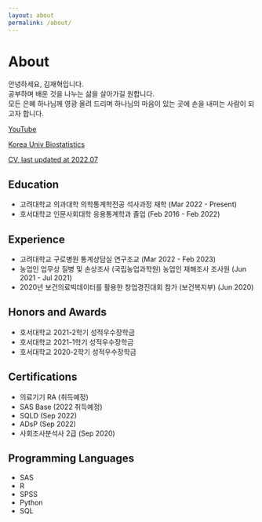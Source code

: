 ```yaml
---
layout: about
permalink: /about/
---
```


# About

안녕하세요, 김재혁입니다.<br>
공부하며 배운 것을 나누는 삶을 살아가길 원합니다.<br>
모든 은혜 하나님께 영광 올려 드리며 하나님의 마음이 있는 곳에 손을 내미는 사람이 되고자 합니다.

[YouTube](https://youtube.com/channel/UCZDwj2k8FJU11FwbxM1JJkw/)

[Korea Univ Biostatistics](https://kubiostat.korea.ac.kr/) 

[CV, last updated at 2022.07](/assets/cv/CV.pdf)


## Education
- 고려대학교 의과대학 의학통계학전공 석사과정 재학 (Mar 2022 - Present)
- 호서대학교 인문사회대학 응용통계학과 졸업 (Feb 2016 - Feb 2022)


## Experience
- 고려대학교 구로병원 통계상담실 연구조교 (Mar 2022 - Feb 2023)
- 농업인 업무상 질병 및 손상조사 (국립농업과학원) 농업인 재해조사 조사원 (Jun 2021 - Jul 2021)
- 2020년 보건의료빅데이터를 활용한 창업경진대회 참가 (보건복지부) (Jun 2020)


## Honors and Awards
- 호서대학교 2021-2학기 성적우수장학금
- 호서대학교 2021-1학기 성적우수장학금
- 호서대학교 2020-2학기 성적우수장학금


## Certifications
- 의료기기 RA (취득예정)
- SAS Base (2022 취득예정)
- SQLD (Sep 2022)
- ADsP (Sep 2022)
- 사회조사분석사 2급 (Sep 2020)


## Programming Languages
- SAS
- R
- SPSS
- Python
- SQL